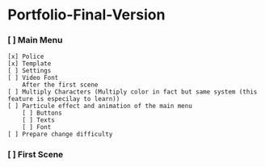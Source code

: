 # Portfolio-Final-Version

### [ ] Main Menu
    [x] Police
    [x] Template
    [ ] Settings
    [ ] Video Font
        After the first scene
    [ ] Multiply Characters (Multiply color in fact but same system (this feature is especilay to learn))
    [ ] Particule effect and animation of the main menu
        [ ] Buttons
        [ ] Texts
        [ ] Font
    [ ] Prepare change difficulty

### [ ] First Scene